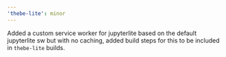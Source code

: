 ```yaml
---
'thebe-lite': minor
---
```


Added a custom service worker for jupyterlite based on the default jupyterlite sw but with no caching, added build steps for this to be included in `thebe-lite` builds.
